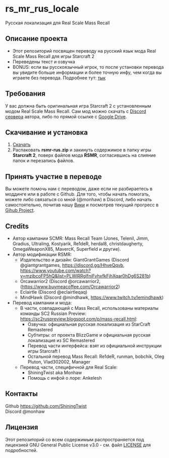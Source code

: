 # rs\_mr\_rus_locale  
Русская локализация для Real Scale Mass Recall  


## Описание проекта  

+ Этот репозиторий посвящен переводу на русский язык мода Real Scale Mass Recall для игры Starcraft 2  
+ Переведены текст и озвучка   
+ BONUS: если вы русскоязычный игрок, то после установки перевода вы увидите больше информации и более точную инфу, чем когда вы играете без перевода. Подробнее тут: [тык](https://github.com/ShiningTwist/rs_mr_rus_locale/wiki#важное-предупреждение)  


## Требования  

У вас должна быть оригинальная игра Starcraft 2 с установленным модом Real Scale Mass Recall. Сам мод можно скачать с [Discord сервера](https://discord.com/invite/UCDyZyr6gg) автора, либо по прямой ссылке с [Google Drive](https://drive.google.com/drive/folders/1PwvujsEzCTnpe642MrFnImB1U1ZjozKw?usp=drive_link).


## Скачивание и установка

1. [Скачать](https://github.com/ShiningTwist/rs_mr_rus_locale/releases)   
2. Распаковать **rsmr-rus.zip** и закинуть содержимое в папку игры **Starcraft 2**, поверх файлов мода **RSMR**, согласившись на слияние папок и перезапись файлов. 


## Принять участие в переводе

Вы можете помочь нам с переводом, даже если не разбираетесь в моддинге или в работе с Github. Для того, чтобы начать помогать, можете либо связаться со мной (@monhaw) в Discord, либо начать самостоятельно, почитав нашу [Вики](https://github.com/ShiningTwist/rs_mr_rus_locale/wiki) и посмотрев текущий прогресс в [Gihub Project](https://github.com/users/ShiningTwist/projects/5).


## Credits


* Автор кампании SCMR:
Mass Recall Team (Jones, Telenil, Jimm, Gradius, Ultraling, Kostyarik, Re1deR, herdal8, christdaugherty, OmegaWeaponX85, MavercK, Superfield и другие).
* Автор модификации RSMR:
    - Издательство и дизайн: GiantGrantGames (Discord @giantgrantgames, https://discord.gg/HhveQqvb, https://www.youtube.com/watch?v=mzjbcoFP5hQ&list=PLWIRRgIfniFvhxfkFjhXqar0hDg6S281b)  
    - Orcawarrior2 (Discord @orcawarrior2, (https://www.buymeacoffee.com/Orcawarrior2)
    - Eclairtle (Discord @eclairtleqaq)
    - MindHawk (Discord @mindhawk, https://www.twitch.tv/lemindhawk)
* Перевод кампании и мода:
  + В части, совпадающей с Mass Recall, использованы материалы команды SC2 Russian Preview: https://sc2ruspreview.blogspot.com/p/mass-recall.html:
      * Озвучка: официальная русская локализация из StarCraft Remastered
      * Субтитры: от проекта BlizzGame и официальная русская локализация из SC Remastered
      * Перевод части интерфейса: взят из официальной инструкции игры Starcraft I
      * Остальной перевод Mass Recall: Re1deR, runman, bobchik, Oleg Pluton, Vlad302002, Manager
   + Перевод части, специфичной для Real Scale:
      * ShiningTwist aka Monhaw
      * Помощь с инфой о лоре: Ankelesh
    

## Контакты
Github https://github.com/ShiningTwist              
Discord @monhaw

## Лицензия

Этот репозиторий со всем содержимым распространяется под лицензией GNU General Public License v3.0 - см. файл [LICENSE](LICENSE) для подробностей.


